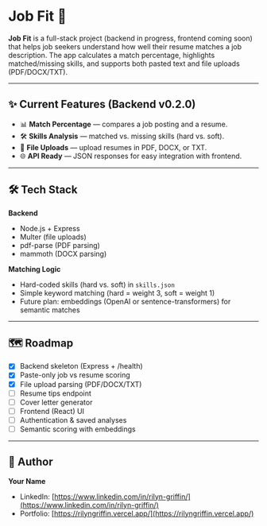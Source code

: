 # Job Fit 🎯  

**Job Fit** is a full-stack project (backend in progress, frontend coming soon) that helps job seekers understand how well their resume matches a job description. The app calculates a match percentage, highlights matched/missing skills, and supports both pasted text and file uploads (PDF/DOCX/TXT).  

---

## ✨ Current Features (Backend v0.2.0)
- 📊 **Match Percentage** — compares a job posting and a resume.  
- 🛠️ **Skills Analysis** — matched vs. missing skills (hard vs. soft).  
- 📄 **File Uploads** — upload resumes in PDF, DOCX, or TXT.  
- 🌐 **API Ready** — JSON responses for easy integration with frontend.  

---

## 🛠️ Tech Stack
**Backend**
- Node.js + Express  
- Multer (file uploads)  
- pdf-parse (PDF parsing)  
- mammoth (DOCX parsing)  

**Matching Logic**
- Hard-coded skills (hard vs. soft) in `skills.json`  
- Simple keyword matching (hard = weight 3, soft = weight 1)  
- Future plan: embeddings (OpenAI or sentence-transformers) for semantic matches  

---

## 🗺️ Roadmap
- [x] Backend skeleton (Express + /health)  
- [x] Paste-only job vs resume scoring  
- [x] File upload parsing (PDF/DOCX/TXT)  
- [ ] Resume tips endpoint  
- [ ] Cover letter generator  
- [ ] Frontend (React) UI  
- [ ] Authentication & saved analyses  
- [ ] Semantic scoring with embeddings  

---

## 👤 Author
**Your Name**  
- LinkedIn: [https://www.linkedin.com/in/rilyn-griffin/](https://www.linkedin.com/in/rilyn-griffin/)  
- Portfolio: [https://rilyngriffin.vercel.app/](https://rilyngriffin.vercel.app/)
